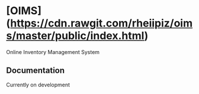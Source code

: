 # [OIMS] (https://cdn.rawgit.com/rheiipiz/oims/master/public/index.html)

Online Inventory Management System

## Documentation

Currently on development
